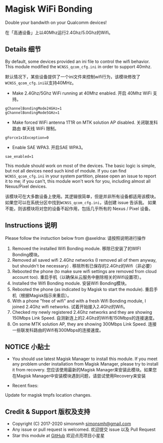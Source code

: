 # Magisk WiFi Bonding

Double your bandwith on your Qualcomm devices!

在「高通设备」上以40Mhz运行2.4Ghz/5.0Ghz的Wifi。

## Details 细节

By default, some devices provided an ini file to control the wifi behavior. This module modified the `WCNSS_qcom_cfg.ini` in order to support 40mhz.

默认情况下，某些设备提供了一个ini文件来控制wifi行为，该模块修改了`WCNSS_qcom_cfg.ini`以支持40MHz。

- Make 2.4Ghz/5Ghz WiFi running at 40Mhz enabled. 开启 40Mhz WiFi 支持。
```
gChannelBondingMode24GHz=1
gChannelBondingMode5GHz=1
```

- Make forced WiFi antenna 1T1R on MTK solution AP disabled. 关闭联发科路由 单天线 WiFi 限制。
```
gForce1x1Exception=0
```

- Enable SAE WPA3. 开启SAE WPA3。
```
sae_enabled=1
```

This module should work on most of the devices. The basic logic is simple, but not all devices need such kind of module. If you can find `WCNSS_qcom_cfg.ini` in your system partition, please open an issue to report it to me; if you can't, this module won't work for you, including almost all Nexus/Pixel devices.

该模块可在大多数设备上使用。其逻辑很简单，但是并非所有设备都适用该模块。如果您可以在系统分区中找到`WCNSS_qcom_cfg.ini`，请创建 issue 告诉我。 如果不能，则该模块将对您的设备不起作用，包括几乎所有的 Nexus / Pixel 设备。

## Instructions 说明

Please follow the instuction below from @axeldna: 请按照说明进行操作

1. Removed the installed Wifi Bonding module. 
移除已安装了的WIFI Bonding模块。
2. Removed all saved wifi 2.4Ghz networks (I removed all of them anyway, but shouldn't be necessary) .
移除所有已保存的2.4Ghz的Wifi（非必要）
3. Rebooted the phone (to make sure wifi settings are removed from cloud account too). 
重启手机（以确保从云服务中删除相关的Wifi设置项）。
4. Installed the Wifi Bonding module. 安装Wifi Bonding模块。
5. Rebooted the phone (as indicated by Magisk to start the module). 
重启手机（根据Magisk指示来重启）。
6. With a phone "free of wifi" and with a fresh Wifi Bonding module, I joined 2.4Ghz wifi networks. 
试着开始接入2.4Ghz的Wifi。
7. Checked my newly registered 2.4Ghz networks and they are showing 150Mbps Link Speed.
自测新连上的2.4Ghz的Wifi有150Mbps的连接速度。
8. On some MTK solution AP, they are showing 300Mbps Link Speed.
连接一些联发科路由的Wifi有300Mbps的连接速度。

## NOTICE 小贴士

* You should use latest Magisk Manager to install this module. If you meet any problem under installation from Magisk Manager, please try to install it from recovery. 您应该使用最新的Magisk Manager来安装此模块。如果您在Magisk Manager中安装模块遇到问题，请尝试使用Recovery来安装

* Recent fixes: 

Update for magisk tmpfs location changes.


## Credit & Support 版权及支持
* Copyright (C) 2017-2020 simonsmh <simonsmh@gmail.com>
* Any issue or pull request is welcomed. 欢迎提交 issue 以及 Pull Request
* Star this module at [GitHub](https://github.com/Magisk-Modules-Repo/wifi-bonding) 欢迎点亮项目小星星
